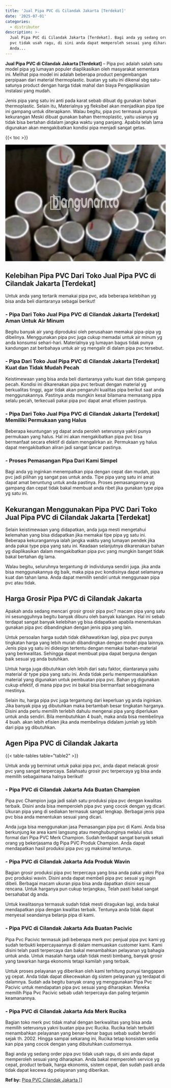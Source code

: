 ```yaml
---
title: 'Jual Pipa PVC di Cilandak Jakarta [Terdekat]'
date: '2025-07-01'
categories:
  - distributor
description: >-
  Jual Pipa PVC di Cilandak Jakarta [Terdekat]. Bagi anda yg sedang order pipa
  pvc tidak usah ragu, di sini anda dapat memperoleh sesuai yang diharapkan.
  Anda...
---
```


**Jual Pipa PVC di Cilandak Jakarta \[Terdekat\]** – Pipa pvc adalah salah satu model pipa yg lumayan populer diaplikasikan oleh masyarakat sementara ini. Melihat pipa model ini adalah beberapa product pengembangan perpipaan dari material thermoplastic. buatan yg satu ini dikenal sbg satu-satunya product dengan harga tidak mahal dan biaya Pengaplikasian instalasi yang mudah.

Jenis pipa yang satu ini anti pada karat sebab dibuat dg gunakan bahan thermoplastic. Selain itu, Materialnya yg fleksibel akan menjadikan pipa tipe ini gampang untuk diterapkann. Walau begitu, pipa pvc termasuk punyai kekurangan Meski dibuat gunakan bahan thermoplastic, yaitu usianya yg tidak bisa bertahan didalam jangka waktu yang panjang. Apabila telah lama digunakan akan mengakibatkan kondisi pipa menjadi sangat getas.

{{< toc >}}

![Jual Pipa PVC di Cilandak Jakarta [Terdekat]](/images/jaul-pipa-pvc-36.png)

## Kelebihan Pipa PVC Dari Toko Jual Pipa PVC di Cilandak Jakarta \[Terdekat\]

Untuk anda yang tertarik memakai pipa pvc, ada beberapa kelebihan yg bisa anda beli diantaranya sebagai berikut!

### \- Pipa Dari Toko Jual Pipa PVC di Cilandak Jakarta \[Terdekat\] Aman Untuk Air Minum

Begitu banyak air yang diproduksi oleh perusahaan memakai pipa-pipa yg dibelinya. Menggunakan pipa pvc juga cukup memadai untuk air minum yg anda konsumsi sehari-hari. Materialnya yg lumayan bagus tidak punya kandungan zat berbahaya untuk air yg mengalir di dalam pipa pvc tersebut.

### \- Pipa Dari Toko Jual Pipa PVC di Cilandak Jakarta \[Terdekat\] Kuat dan Tidak Mudah Pecah

Keistimewaan yang bisa anda beli diantaranya yaitu kuat dan tidak gampang pecah. Kondisi ini dikarenakan pipa pvc terbuat dengan material yg berkualitas tinggi, agar tidak akan pengaruhi kualitas pipa berikut saat anda menggunakannya. Pastinya anda mungkin kesal bilamana memasang pipa selalu pecah, terkecuali pakai pipa pvc dapat amat efisien pastinya.

### \- Pipa Dari Toko Jual Pipa PVC di Cilandak Jakarta \[Terdekat\] Memiliki Permukaan yang Halus

Beberapa keuntungan yg dapat anda peroleh seterusnya yakni punya permukaan yang halus. Hal ini akan mengakibatkan pipa pvc bisa bermanfaat secara efektif di dalam mengalirkan air. Permukaan yg halus dapat mengakibatkan aliran jadi sangat lancar pastinya.

### \- Proses Pemasangan Pipa Dari Kami Simpel

Bagi anda yg inginkan menempatkan pipa dengan cepat dan mudah, pipa pvc jadi pilihan yg sangat pas untuk anda. Tipe pipa yang satu ini amat dapat amat beruntung untuk anda pastinya. Proses pemasangannya yg gampang dan cepat tidak bakal membuat anda ribet jika gunakan type pipa yg satu ini.

## Kekurangan Menggunakan Pipa PVC Dari Toko Jual Pipa PVC di Cilandak Jakarta \[Terdekat\]

Selain keistimewaan yang didapatkan, anda juga mesti mengetahui kelemahan yang bisa didapatkan jika memakai tipe pipa yg satu ini. Beberapa kekurangannya ialah jangka waktu yang lumayan pendek jika anda pakai type pipa yang satu ini. Keadaan selanjutnya dikarenakan bahan yg diaplikasikan dalam mengakibatkan pipa pvc yang mungkin banget tidak bakal bertahan dg lama.

Walau begitu, seluruhnya tergantung dr individunya sendiri juga. jika anda bisa menggunakannya dg baik, maka pipa pvc kondisinya dapat selamanya kuat dan tahan lama. Anda dapat memilih sendiri untuk menggunaan pipa pvc atau tidak.

## Harga Grosir Pipa PVC di Cilandak Jakarta

Apakah anda sedang mencari grosir grosir pipa pvc? macam pipa yang satu ini sesungguhnya begitu banyak diburu oleh banyak kalangan. Hal ini sebab terdapat sangat banyak kelebihan yg bisa didapatkan apabila menentukan gunakan pipa pvc dibandingkan dengan jenis pipa yang lain.

Untuk persoalan harga sudah tidak dikhawatirkan lagi, pipa pvc punya tingkatan harga yang lebih murah dibandingkan dengan model pipa lainnya. Jenis pipa yg satu ini didesign tertentu dengan memakai bahan-material yang berkwalitas. Sehingga dapat membuat pipa dapat berguna dengan baik sesuai yg anda butuhkan.

Untuk harga juga dibutuhkan oleh lebih dari satu faktor, diantaranya yaitu material dr type pipa yang satu ini. Anda tidak perlu mempermasalahkan material yang digunakan untuk pembuatan pipa pvc. Bahan yg digunakan cukup efektif, di mana pipa pvc ini bakal bisa bermanfaat sebagaimana mestinya.

Selain itu, harga pipa pvc juga tergantung dari keperluan yg anda inginkan. Jika banyak pipa yg dibutuhkan maka bertambah besar tingkatan harganya. Disini anda perlu memilih terlebih dahulu mengenai pipa yang diperlukan untuk anda sendiri. Bila membutuhkan 4 buah, maka anda bisa membelinya 4 buah. akan lebih efisien jika anda membelinya didalam jumlah yg lebih dari pipa yg dibutuhkan.

## Agen Pipa PVC di Cilandak Jakarta

{{< table-tables table="table2" >}}

Untuk anda yg berminat untuk pakai pipa pvc, anda dapat melacak grosir pvc yang sangat terpercaya. Salahsatu grosir pvc terpercaya yg bisa anda memilih sebagaimana halnya berikut!

### \- Pipa PVC di Cilandak Jakarta Ada Buatan Champion

Pipa pvc Champion juga jadi salah satu produksi pipa pvc dengan kwalitas terbaik. Disini anda bisa memperoleh pipa pvc yang cocok dengan yg dicari. Ukuran pipa yang di sediakan termasuk sangat lengkap. Berbagai jenis pipa pvc bisa anda menentukan sesuai yang dicari.

Anda juga bisa menggunakan jasa Pemasangan pipa pvc di Kami. Anda bisa berkunjung ke area kami langsung atau menghubunginya melalui situs formal dari Pipa PVC Merk Champion. Sudah terdapat sangat banyak sekali orang yg bekerjasama dg Pipa PVC Produk Champion. Anda dapat mendapatkan hasil produksi pipa pvc yg maksimal tentunya.

### \- Pipa PVC di Cilandak Jakarta Ada Produk Wavin

Bagian grosir produksi pipa pvc terpercaya yang bisa anda pakai yakni Pipa pvc produksi wavin. Disini anda dapat membeli pipa pvc sesuai yg ingin dibeli. Berbagai macam ukuran pipa bisa anda dapatkan disini sesuai rencana. Untuk harganya pun cukup terjangkau, Telah pasti bakal sangat bersahabat dg anda.

Untuk kwalitasnya termasuk sudah tidak mesti diragukan lagi, anda bakal mendapatkan pipa dengan kwalitas terbaik. Tentunya anda tidak dapat menyesal seandainya belanja pipa di kami.

### \- Pipa PVC di Cilandak Jakarta Ada Buatan Pacivic

Pipa Pvc Pacivic termasuk jadi beberapa merk pvc penjual pipa pvc kami yg sudah terbukti kepercayaannya di dalam memuaskan customer kami. Kami disini telah pasti terpercaya dan bakal menambahkan pelayanan yg bahagia untuk anda. Untuk masalah harga udah tidak mesti bimbang, banyak grosir yang tawarkan harga ekonomis tetapi kamilah yang terbaik.

Untuk proses pelayanan yg diberikan oleh kami terhitung punyai tanggapan yg cepat. Anda tidak dapat dikecewakan dg sistem pelayanan yg terdapat di dalamnya. Sudah ada begitu banyak orang yg menggunakan Pipa Pvc Pacivic untuk mendapatan pipa pvc sesuai yang diharapkan. Mereka memilih Pipa Pvc Pacivic sebab udah terpercaya dan paling terjamin keamanannya.

### \- Pipa PVC di Cilandak Jakarta Ada Merk Rucika

Bagian toko merk pvc tidak mahal dengan berkwalitas yang bisa anda memilih seterusnya yakni buatan pipa pvc Rucika. Rucika telah terbukti menambahkan pelayanan yang benar-benar bagus sebab sudah berdiri sejak th. 2002. Hingga sampai sekarang ini, Rucika tetap konsisten sedia kan pipa yang cocok dengan yang dibutuhkan customernya.

Bagi anda yg sedang order pipa pvc tidak usah ragu, di sini anda dapat memperoleh sesuai yang diharapkan. Anda bakal memperoleh service yg cepat, product terbaik, harga ekonomis, sistem cepat, dan sudah pasti anda tidak dapat kecewa dg pelayanan yang diberikan.

**Ref by:** [Pipa PVC Cilandak Jakarta []](https://id.wikipedia.org/wiki/Pipa)
